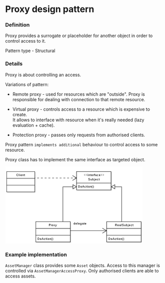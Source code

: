 Proxy design pattern
====================

### Definition

Proxy provides a surrogate or placeholder for another object in order to control access to it.

Pattern type - Structural

### Details

Proxy is about controlling an access.

Variations of pattern:

 * Remote proxy - used for resources which are "outside". Proxy is responsible for dealing with
    connection to that remote resource.  

 * Virtual proxy - controls access to a resource which is expensive to create.  
    It allows to interface with resource when it's really needed (lazy evaluation + cache).

 * Protection proxy - passes only requests from authorised clients.

Proxy pattern `implements additional` behaviour to control access to some resource.

Proxy class has to implement the same interface as targeted object.

![](proxy.png)

### Example implementation

`AssetManager` class provides some `Asset` objects.
Access to this manager is controlled via `AssetManagerAccessProxy`.
Only authorised clients are able to access assets.
        
